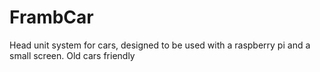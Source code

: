 # FrambCar
Head unit system for cars, designed to be used with a raspberry pi and a small screen. Old cars friendly
